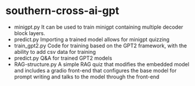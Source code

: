 # southern-cross-ai-gpt
- minigpt.py It can be used to train minigpt containing multiple decoder block layers.
- predict.py Importing a trained model allows for minigpt quizzing
- train_gpt2.py Code for training based on the GPT2 framework, with the ability to add csv data for training
- predict.py Q&A for trained GPT2 models
- RAG-structure.py A simple RAG quiz that modifies the embedded model and includes a gradio front-end that configures the base model for prompt writing and talks to the model through the front-end
